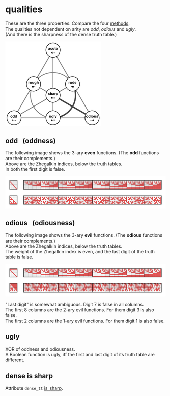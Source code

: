 # qualities

These are the three properties. Compare the four [methods](../../methods/_qualities).<br>
The qualities not dependent on arity are _odd_, _odious_ and _ugly_.<br>
(And there is the sharpness of the dense truth table.)

<a href="https://commons.wikimedia.org/wiki/File:Qualities_of_Boolean_functions.svg">
    <img src="../../_img/Qualities_of_Boolean_functions.svg" width="300px">
</a>

## odd &nbsp; (oddness)

The following image shows the 3-ary **even** functions. (The **odd** functions are their complements.)<br>
Above are the Zhegalkin indices, below the truth tables.<br>
In both the first digit is false.

<a href="https://commons.wikimedia.org/wiki/File:Selection_of_Zhegalkin_twins;_place_0_is_0.svg">
    <img src="_img/Selection_of_Zhegalkin_twins;_place_0_is_0.svg" width="745">
</a>


## odious &nbsp; (odiousness)

The following image shows the 3-ary **evil** functions. (The **odious** functions are their complements.)<br>
Above are the Zhegalkin indices, below the truth tables.<br>
The weight of the Zhegalkin index is even, and the last digit of the truth table is false.

<a href="https://commons.wikimedia.org/wiki/File:Selection_of_Zhegalkin_twins;_tt(7)_is_0.svg">
    <img src="_img/Selection_of_Zhegalkin_twins;_tt(7)_is_0.svg" width="745">
</a>

"Last digit" is somewhat ambiguous. Digit 7 is false in all columns.<br>
The first 8 columns are the 2-ary evil functions. For them digit 3 is also false.<br>
The first 2 columns are the 1-ary evil functions. For them digit 1 is also false.


## ugly

XOR of oddness and odiousness.<br>
A Boolean function is ugly, iff the first and last digit of its truth table are different.


## dense is sharp

Attribute `dense_tt` [is_sharp](../../methods/_qualities).